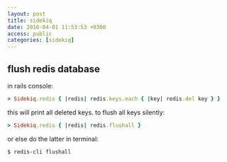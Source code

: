 ```yaml
---
layout: post
title: sidekiq
date: 2016-04-01 11:53:53 +0300
access: public
categories: [sidekiq]
---
```


## flush redis database

in rails console:

```ruby
> Sidekiq.redis { |redis| redis.keys.each { |key| redis.del key } }
```

this will print all deleted keys. to flush all keys silently:

```ruby
> Sidekiq.redis { |redis| redis.flushall }
```

or else do the latter in terminal:

```sh
$ redis-cli flushall
```
